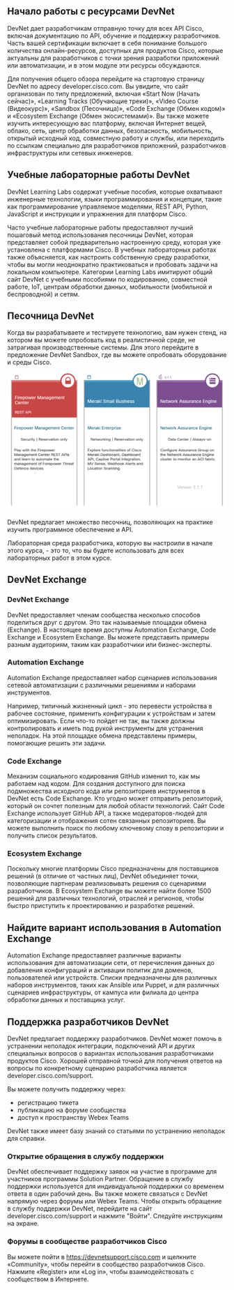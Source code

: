 <!-- 2.2.1 -->
## Начало работы с ресурсами DevNet

DevNet дает разработчикам отправную точку для всех API Cisco, включая документацию по API, обучение и поддержку разработчиков. Часть вашей сертификации включает в себя понимание большого количества онлайн-ресурсов, доступных для продуктов Cisco, которые актуальны для разработчиков с точки зрения разработки приложений или автоматизации, и в этом модуле эти ресурсы обсуждаются.

Для получения общего обзора перейдите на стартовую страницу DevNet по адресу developer.cisco.com. Вы увидите, что сайт организован по типу предложений, включая «Start Now (Начать сейчас)», «Learning Tracks (Обучающие треки)», «Video Course (Видеокурс)», «Sandbox (Песочница)», «Code Exchange (Обмен кодом)» и «Ecosystem Exchange (Обмен экосистемами)». Вы также можете изучить интересующую вас платформу, включая Интернет вещей, облако, сеть, центр обработки данных, безопасность, мобильность, открытый исходный код, совместную работу и службы, или переходить по ссылкам специально для разработчиков приложений, разработчиков инфраструктуры или сетевых инженеров.

<!-- 2.2.2 -->
## Учебные лабораторные работы DevNet

DevNet Learning Labs содержат учебные пособия, которые охватывают инженерные технологии, языки программирования и концепции, такие как программирование управляемое моделями, REST API, Python, JavaScript и инструкции и упражнения для платформ Cisco.

Часто учебные лабораторные работы предоставляют лучший пошаговый метод использования песочницы DevNet, которая представляет собой предварительно настроенную среду, которая уже установлена с платформами Cisco. В учебных лабораторных работах также объясняется, как настроить собственную среду разработки, чтобы вы могли неоднократно практиковаться и пробовать задачи на локальном компьютере. Категории Learning Labs имитируют общий сайт DevNet с учебными пособиями по кодированию, совместной работе, IoT, центрам обработки данных, мобильности (мобильной и беспроводной) и сетям.

<!-- 2.2.3 -->
## Песочница DevNet

Когда вы разрабатываете и тестируете технологию, вам нужен стенд, на котором вы можете опробовать код в реалистичной среде, не затрагивая производственные системы. Для этого перейдите в предложение DevNet Sandbox, где вы можете опробовать оборудование и среды Cisco.

![](./assets/2.2.3.png)
<!-- /courses/devnet/b7787a00-a780-11ea-9def-5fe628e1058f/b77bfc70-a780-11ea-9def-5fe628e1058f/assets/aca84c78-7316-4975-8e1a-9f6ce7de3875.svg -->
DevNet предлагает множество песочниц, позволяющих на практике изучить программное обеспечение и API.

Лабораторная среда разработчика, которую вы настроили в начале этого курса, - это то, что вы будете использовать для всех лабораторных работ в этом курсе.

<!-- 2.2.4 -->
## DevNet Exchange

### DevNet Exchange

DevNet предоставляет членам сообщества несколько способов поделиться друг с другом. Это так называемые площадки обмена (Exchange). В настоящее время доступны Automation Exchange, Code Exchange и Ecosystem Exchange. Вы можете представить примеры разным аудиториям, таким как разработчики или бизнес-эксперты.

### Automation Exchange

Automation Exchange предоставляет набор сценариев использования сетевой автоматизации с различными решениями и наборами инструментов.

Например, типичный жизненный цикл - это перевести устройства в рабочее состояние, применить конфигурации к устройствам и затем оптимизировать. Если что-то пойдет не так, вы также должны контролировать и иметь под рукой инструменты для устранения неполадок. На этой площадке обмена представлены примеры, помогающие решить эти задачи.

### Code Exchange

Механизм социального кодирования GitHub изменил то, как мы работаем над кодом. Для создания доступного для поиска подмножества исходного кода или репозиториев инструментов в DevNet есть Code Exchange. Кто угодно может отправить репозиторий, который он сочтет полезным для любой области технологий. Сайт Code Exchange использует GitHub API, а также модераторов-людей для категоризации и отображения сотен связанных репозиториев. Вы можете выполнить поиск по любому ключевому слову в репозитории и получить список результатов.

### Ecosystem Exchange

Поскольку многие платформы Cisco предназначены для поставщиков решений (в отличие от частных лиц), DevNet объединяет точки, позволяющие партнерам реализовывать решения со сценариями разработчиков. В Ecosystem Exchange вы можете найти более 1500 решений для различных технологий, отраслей и регионов, чтобы быстро приступить к проектированию и разработке решений.

<!-- 2.2.5 -->
## Найдите вариант использования в Automation Exchange

Automation Exchange предоставляет различные варианты использования для автоматизации сети, от перечисления данных до добавления конфигураций и активации политик для доменов, пользователей или устройств. Списки предназначены для различных наборов инструментов, таких как Ansible или Puppet, и для различных сценариев инфраструктуры, от кампуса или филиала до центра обработки данных и поставщика услуг.

<!-- 2.2.6 -->
## Поддержка разработчиков DevNet

DevNet предлагает поддержку разработчиков. DevNet может помочь в устранении неполадок интеграции, подключений API и других специальных вопросов о вариантах использования разработчиками продуктов Cisco. Хорошей отправной точкой для получения ответов на вопросы по конкретному сценарию разработчика является developer.cisco.com/support.

Вы можете получить поддержку через:

* регистрацию тикета
* публикацию на форуме сообщества
* доступ к пространству Webex Teams

DevNet также имеет базу знаний со статьями по устранению неполадок для справки.

### Открытие обращения в службу поддержки

DevNet обеспечивает поддержку заявок на участие в программе для участников программы Solution Partner. Обращение в службу поддержки используется для индивидуальной поддержки со временем ответа в один рабочий день. Вы также можете связаться с DevNet напрямую через форумы или Webex Teams. Чтобы открыть обращение в службу поддержки DevNet, перейдите на сайт developer.cisco.com/support и нажмите "Войти". Следуйте инструкциям на экране.

### Форумы в сообществе разработчиков Cisco

Вы можете пойти в https://devnetsupport.cisco.com и щелкните «Community», чтобы перейти в сообщество разработчиков Cisco. Нажмите «Register» или «Log in», чтобы взаимодействовать с сообществом в Интернете.

